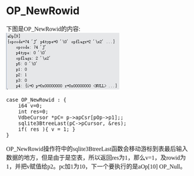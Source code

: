 # OP_NewRowid
<font face="微软雅黑" size="3px">

下图是OP_NewRowid的内容:  
 ![]( 4-5-13.jpg)
```
case OP_NewRowid : {
	i64 v=0;
	int res=0;
	VdbeCursor *pC= p->apCsr[pOp->p1];;
  	sqlite3BtreeLast(pC->pCursor, &res);
	if( res ){ v = 1; }
}
```
OP_NewRowid操作符中的sqlite3BtreeLast函数会移动游标到表最后输入数据的地方，但是由于是空表，所以返回res为1，那么v=1，及rowid为1，并把v赋值给p2。pc加1为10，下一个要执行的是aOp[10] OP_Null。
